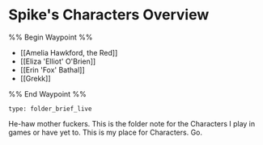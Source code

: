 # Spike's Characters Overview
%% Begin Waypoint %%
- [[Amelia Hawkford, the Red]]
- [[Eliza 'Elliot' O'Brien]]
- [[Erin 'Fox' Bathal]]
- [[Grekk]]

%% End Waypoint %%

```ccard
type: folder_brief_live
```
 
He-haw mother fuckers. This is the folder note for the Characters I play in games or have yet to. This is my place for Characters. Go.